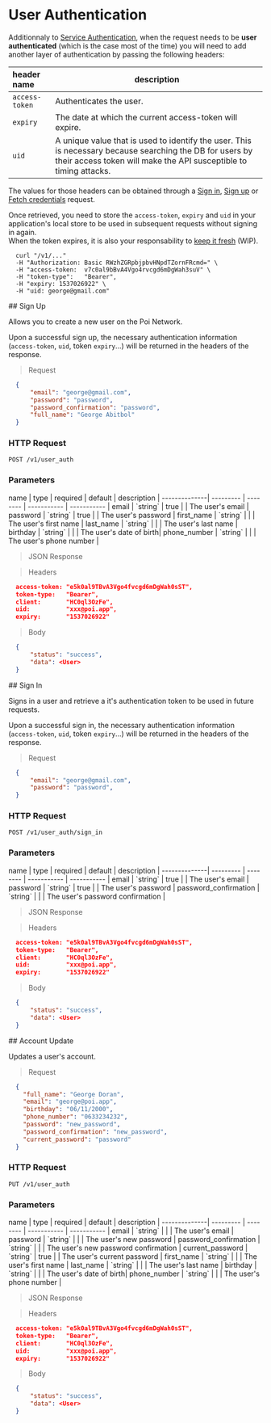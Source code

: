 # User Authentication

Additionnaly to [Service Authentication](#service-authentication), when the request needs to be **user authenticated** (which is the case most of the time) you will need to add another layer of authentication by passing the following headers:

| header name            | description           |
|:----------------|-----------------------|
| `access-token`  | Authenticates the user. |
| `expiry`        | The date at which the current access-token will expire. |
| `uid`           | A unique value that is used to identify the user. This is necessary because searching the DB for users by their access token will make the API susceptible to timing attacks.|

The values for those headers can be obtained through a [Sign in](#sign-in), [Sign up](#sign-up) or [Fetch credentials](#fetch-credentials) request.

Once retrieved, you need to store the `access-token`, `expiry` and `uid` in your application's local store to be used in subsequent requests without signing in again.<br/> When the token expires, it is also your responsability to [keep it fresh](#refresh-token) (WIP).

```shell
  curl "/v1/..."
  -H "Authorization: Basic RWzhZGRpbjpbvHNpdTZornFRcmd=" \
  -H "access-token:  v7c0al9bBvA4Vgo4rvcgd6mDgWah3suV" \
  -H "token-type":   "Bearer",
  -H "expiry: 1537026922" \
  -H "uid: george@gmail.com"
```

<div class="public-endpoint"></div>
## Sign Up

Allows you to create a new user on the Poi Network.<br />

Upon a successful sign up, the necessary authentication information (`access-token`, `uid`, token `expiry`...) will be returned in the headers of the response.

> Request

```json
  {
      "email": "george@gmail.com",
      "password": "password",
      "password_confirmation": "password",
      "full_name": "George Abitbol"
  }
```

### HTTP Request

`POST /v1/user_auth`

### Parameters

<div class="params-table"></div>
name          | type      | required | default     | description |
--------------| --------- | -------- | ----------- | ----------- |
email         | `string`  | true     |             | The user's email |
password      | `string`  | true     |             | The user's password |
first_name    | `string`  |          |             | The user's first name |
last_name     | `string`  |          |             | The user's last name |
birthday      | `string`  |          |             | The user's date of birth|
phone_number  | `string`  |          |             | The user's phone number |


>  JSON Response

> Headers

```json
  access-token: "e5k0al9TBvA3Vgo4fvcgd6mDgWah0sST",
  token-type:   "Bearer",
  client:       "HC0ql3OzFe",
  uid:          "xxx@poi.app",
  expiry:       "1537026922"
```

> Body

```json
  {
      "status": "success",
      "data": <User>
  }
```

<div class="public-endpoint"></div>
## Sign In

Signs in a user and retrieve a it's authentication token to be used in future requests.<br />

Upon a successful sign in, the necessary authentication information (`access-token`, `uid`, token `expiry`...) will be returned in the headers of the response.

> Request

```json
  {
      "email": "george@gmail.com",
      "password": "password",
  }
```

### HTTP Request

`POST /v1/user_auth/sign_in`

### Parameters

<div class="params-table"></div>
name          | type      | required | default     | description |
--------------| --------- | -------- | ----------- | ----------- |
email         | `string`  | true     |             | The user's email |
password      | `string`  | true     |             | The user's password |
password_confirmation | `string`  |      |         | The user's password confirmation |

>  JSON Response

> Headers

```json
  access-token: "e5k0al9TBvA3Vgo4fvcgd6mDgWah0sST",
  token-type:   "Bearer",
  client:       "HC0ql3OzFe",
  uid:          "xxx@poi.app",
  expiry:       "1537026922"
```

> Body

```json
  {
      "status": "success",
      "data": <User>
  }
```

<div class="public-endpoint"></div>
## Account Update

Updates a user's account.<br />

> Request

```json
  {
    "full_name": "George Doran",
    "email": "george@poi.app",
    "birthday": "06/11/2000",
    "phone_number": "0633234232",
    "password": "new_password",
    "password_confirmation": "new_password",
    "current_password": "password"
  }
```

### HTTP Request

`PUT /v1/user_auth`

### Parameters

<div class="params-table"></div>
name          | type      | required | default     | description |
--------------| --------- | -------- | ----------- | ----------- |
email         | `string`  |       |                | The user's email |
password      | `string`  |       |                | The user's new password |
password_confirmation | `string`  |      |         | The user's new password confirmation |
current_password      | `string`  | true |         | The user's current password |
first_name    | `string`  |          |             | The user's first name |
last_name     | `string`  |          |             | The user's last name |
birthday      | `string`  |          |             | The user's date of birth|
phone_number  | `string`  |          |             | The user's phone number |


>  JSON Response

> Headers

```json
  access-token: "e5k0al9TBvA3Vgo4fvcgd6mDgWah0sST",
  token-type:   "Bearer",
  client:       "HC0ql3OzFe",
  uid:          "xxx@poi.app",
  expiry:       "1537026922"
```

> Body

```json
  {
      "status": "success",
      "data": <User>
  }
```
